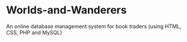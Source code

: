 # Worlds-and-Wanderers
An online database management system for book traders (using HTML, CSS, PHP and MySQL)
